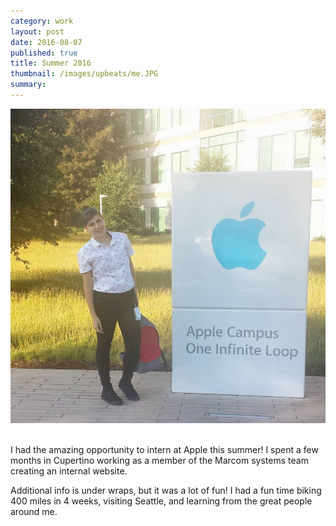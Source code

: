 ```yaml
---
category: work
layout: post
date: 2016-08-07
published: true
title: Summer 2016
thumbnail: /images/upbeats/me.JPG
summary: 
---
```


<div class = "post-image">
<img alt ="Staged last day photo" src= "/images/upbeats/me.JPG"/> <br/>
</div><br>

I had the amazing opportunity to intern at Apple this summer! I spent a few months in Cupertino working as a member of the Marcom systems team creating an internal website.

Additional info is under wraps, but it was a lot of fun! I had a fun time biking 400 miles in 4 weeks, visiting Seattle, and learning from the great people around me.